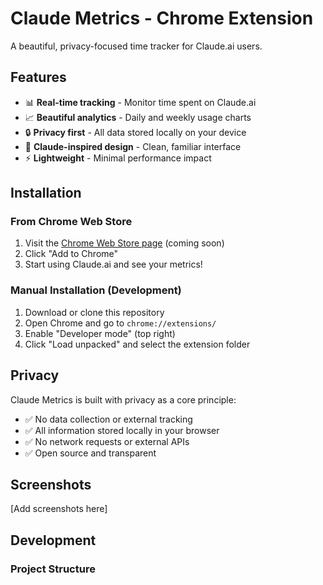 # Claude Metrics - Chrome Extension

A beautiful, privacy-focused time tracker for Claude.ai users.

## Features

- 📊 **Real-time tracking** - Monitor time spent on Claude.ai
- 📈 **Beautiful analytics** - Daily and weekly usage charts
- 🔒 **Privacy first** - All data stored locally on your device
- 🎨 **Claude-inspired design** - Clean, familiar interface
- ⚡ **Lightweight** - Minimal performance impact

## Installation

### From Chrome Web Store
1. Visit the [Chrome Web Store page](#) (coming soon)
2. Click "Add to Chrome"
3. Start using Claude.ai and see your metrics!

### Manual Installation (Development)
1. Download or clone this repository
2. Open Chrome and go to `chrome://extensions/`
3. Enable "Developer mode" (top right)
4. Click "Load unpacked" and select the extension folder

## Privacy

Claude Metrics is built with privacy as a core principle:
- ✅ No data collection or external tracking
- ✅ All information stored locally in your browser
- ✅ No network requests or external APIs
- ✅ Open source and transparent

## Screenshots

[Add screenshots here]

## Development

### Project Structure
